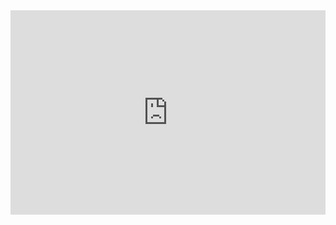 <div style="max-width: 1391px; max-height: 902px;">
  <div style="left: 0px; width: 100%; height: 0px; position: relative; padding-bottom: 64.8454%; overflow: hidden;">
    <iframe src="https://github.com/joa308/Personal-Device/blob/master/untitled_VR.5.html"
                 allowfullscreen
                 style="position: absolute; top: 0px; left: 0px; height: 100%; width: 1px; min-width: 100%; *width: 100%;"
                 frameborder="0"
                 scrolling="no">
    </iframe>
  </div>
</div>
